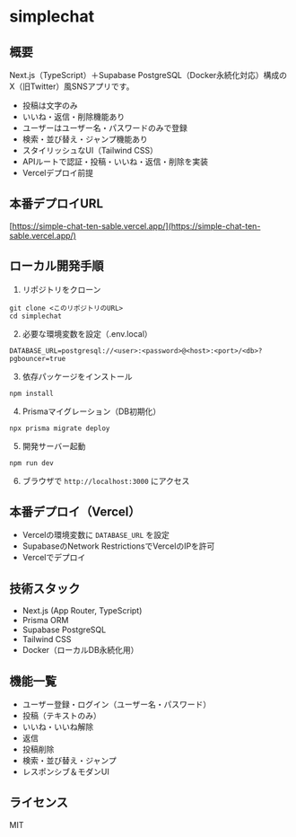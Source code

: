 # simplechat

## 概要
Next.js（TypeScript）＋Supabase PostgreSQL（Docker永続化対応）構成のX（旧Twitter）風SNSアプリです。

- 投稿は文字のみ
- いいね・返信・削除機能あり
- ユーザーはユーザー名・パスワードのみで登録
- 検索・並び替え・ジャンプ機能あり
- スタイリッシュなUI（Tailwind CSS）
- APIルートで認証・投稿・いいね・返信・削除を実装
- Vercelデプロイ前提

## 本番デプロイURL
[https://simple-chat-ten-sable.vercel.app/](https://simple-chat-ten-sable.vercel.app/)

## ローカル開発手順

1. リポジトリをクローン

```
git clone <このリポジトリのURL>
cd simplechat
```

2. 必要な環境変数を設定（.env.local）

```
DATABASE_URL=postgresql://<user>:<password>@<host>:<port>/<db>?pgbouncer=true
```

3. 依存パッケージをインストール

```
npm install
```

4. Prismaマイグレーション（DB初期化）

```
npx prisma migrate deploy
```

5. 開発サーバー起動

```
npm run dev
```

6. ブラウザで `http://localhost:3000` にアクセス

## 本番デプロイ（Vercel）

- Vercelの環境変数に `DATABASE_URL` を設定
- SupabaseのNetwork RestrictionsでVercelのIPを許可
- Vercelでデプロイ

## 技術スタック
- Next.js (App Router, TypeScript)
- Prisma ORM
- Supabase PostgreSQL
- Tailwind CSS
- Docker（ローカルDB永続化用）

## 機能一覧
- ユーザー登録・ログイン（ユーザー名・パスワード）
- 投稿（テキストのみ）
- いいね・いいね解除
- 返信
- 投稿削除
- 検索・並び替え・ジャンプ
- レスポンシブ＆モダンUI

## ライセンス
MIT
